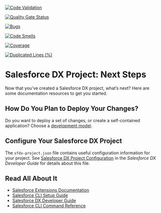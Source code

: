 [![Code Validation](https://github.com/amitastreait/salesforce-dev-sec-ops-github/actions/workflows/validate.yml/badge.svg)](https://github.com/amitastreait/salesforce-dev-sec-ops-github/actions/workflows/validate.yml)

[![Quality Gate Status](https://sonarcloud.io/api/project_badges/measure?project=amitastreait_salesforce-dev-sec-ops-github&metric=alert_status)](https://sonarcloud.io/summary/new_code?id=amitastreait_salesforce-dev-sec-ops-github)

[![Bugs](https://sonarcloud.io/api/project_badges/measure?project=amitastreait_salesforce-dev-sec-ops-github&metric=bugs)](https://sonarcloud.io/summary/new_code?id=amitastreait_salesforce-dev-sec-ops-github)

[![Code Smells](https://sonarcloud.io/api/project_badges/measure?project=amitastreait_salesforce-dev-sec-ops-github&metric=code_smells)](https://sonarcloud.io/summary/new_code?id=amitastreait_salesforce-dev-sec-ops-github)

[![Coverage](https://sonarcloud.io/api/project_badges/measure?project=amitastreait_salesforce-dev-sec-ops-github&metric=coverage)](https://sonarcloud.io/summary/new_code?id=amitastreait_salesforce-dev-sec-ops-github)

[![Duplicated Lines (%)](https://sonarcloud.io/api/project_badges/measure?project=amitastreait_salesforce-dev-sec-ops-github&metric=duplicated_lines_density)](https://sonarcloud.io/summary/new_code?id=amitastreait_salesforce-dev-sec-ops-github)

# Salesforce DX Project: Next Steps

Now that you’ve created a Salesforce DX project, what’s next? Here are some documentation resources to get you started.

## How Do You Plan to Deploy Your Changes?

Do you want to deploy a set of changes, or create a self-contained application? Choose a [development model](https://developer.salesforce.com/tools/vscode/en/user-guide/development-models).

## Configure Your Salesforce DX Project

The `sfdx-project.json` file contains useful configuration information for your project. See [Salesforce DX Project Configuration](https://developer.salesforce.com/docs/atlas.en-us.sfdx_dev.meta/sfdx_dev/sfdx_dev_ws_config.htm) in the _Salesforce DX Developer Guide_ for details about this file.

## Read All About It

- [Salesforce Extensions Documentation](https://developer.salesforce.com/tools/vscode/)
- [Salesforce CLI Setup Guide](https://developer.salesforce.com/docs/atlas.en-us.sfdx_setup.meta/sfdx_setup/sfdx_setup_intro.htm)
- [Salesforce DX Developer Guide](https://developer.salesforce.com/docs/atlas.en-us.sfdx_dev.meta/sfdx_dev/sfdx_dev_intro.htm)
- [Salesforce CLI Command Reference](https://developer.salesforce.com/docs/atlas.en-us.sfdx_cli_reference.meta/sfdx_cli_reference/cli_reference.htm)
